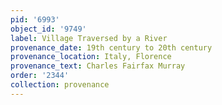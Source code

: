 ```yaml
---
pid: '6993'
object_id: '9749'
label: Village Traversed by a River
provenance_date: 19th century to 20th century
provenance_location: Italy, Florence
provenance_text: Charles Fairfax Murray
order: '2344'
collection: provenance
---
```


